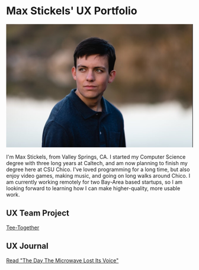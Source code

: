 # Max Stickels' UX Portfolio
<img src="./assets/portraitphoto.JPG" width="600">

I'm Max Stickels, from Valley Springs, CA. I started my Computer Science degree with three long years at Caltech, and am now planning to finish my degree here at CSU Chico. I've loved programming for a long time, but also enjoy video games, making music, and going on long walks around Chico. I am currently working remotely for two Bay-Area based startups, so I am looking forward to learning how I can make higher-quality, more usable work.

## UX Team Project

[Tee-Together](https://chicostate.github.io/UX-Tee-Together/)

## UX Journal

[Read "The Day The Microwave Lost Its Voice"](j01/)

